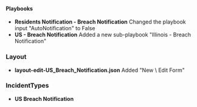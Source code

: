 
#### Playbooks
- __Residents Notification - Breach Notification__
Changed the playbook input "AutoNotification" to False
- __US - Breach Notification__
Added a new sub-playbook "Illinois - Breach Notification"


### Layout
- __layout-edit-US_Breach_Notification.json__
Added "New \ Edit Form"


### IncidentTypes
- __US Breach Notification__


